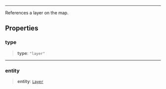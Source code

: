 ***

References a layer on the map.

## Properties

### type

> **type**: `"layer"`

***

### entity

> **entity**: [`Layer`](../Layers/Layer.md)
